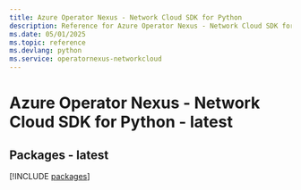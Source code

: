 ```yaml
---
title: Azure Operator Nexus - Network Cloud SDK for Python
description: Reference for Azure Operator Nexus - Network Cloud SDK for Python
ms.date: 05/01/2025
ms.topic: reference
ms.devlang: python
ms.service: operatornexus-networkcloud
---
```

# Azure Operator Nexus - Network Cloud SDK for Python - latest
## Packages - latest
[!INCLUDE [packages](operator-nexus---network-cloud-index.md)]